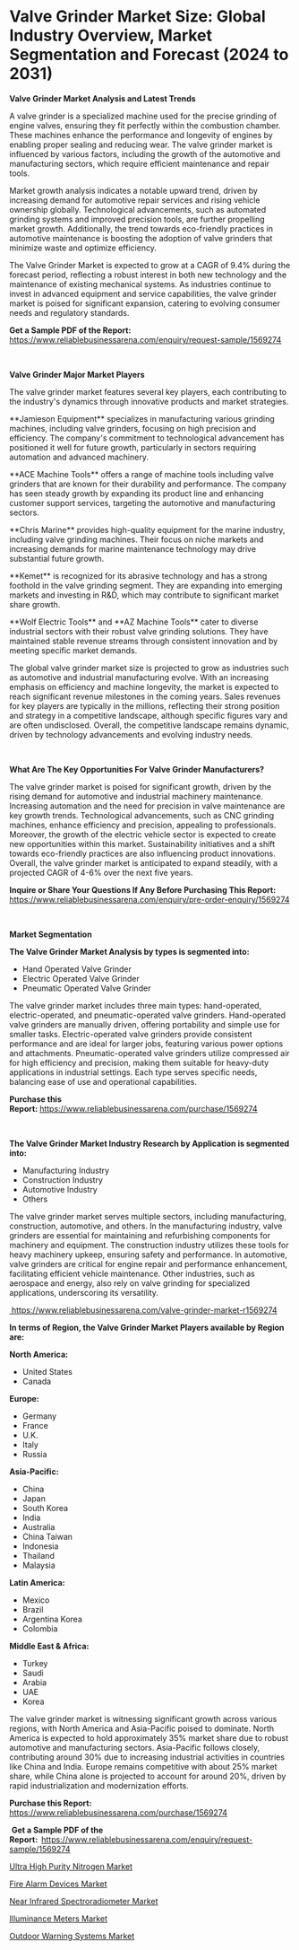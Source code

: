 <p><h1>Valve Grinder Market Size: Global Industry Overview, Market Segmentation and Forecast (2024 to 2031)</h1></p><p><strong>Valve Grinder Market Analysis and Latest Trends</strong></p>
<p><p>A valve grinder is a specialized machine used for the precise grinding of engine valves, ensuring they fit perfectly within the combustion chamber. These machines enhance the performance and longevity of engines by enabling proper sealing and reducing wear. The valve grinder market is influenced by various factors, including the growth of the automotive and manufacturing sectors, which require efficient maintenance and repair tools.</p><p>Market growth analysis indicates a notable upward trend, driven by increasing demand for automotive repair services and rising vehicle ownership globally. Technological advancements, such as automated grinding systems and improved precision tools, are further propelling market growth. Additionally, the trend towards eco-friendly practices in automotive maintenance is boosting the adoption of valve grinders that minimize waste and optimize efficiency.</p><p>The Valve Grinder Market is expected to grow at a CAGR of 9.4% during the forecast period, reflecting a robust interest in both new technology and the maintenance of existing mechanical systems. As industries continue to invest in advanced equipment and service capabilities, the valve grinder market is poised for significant expansion, catering to evolving consumer needs and regulatory standards.</p></p>
<p><strong>Get a Sample PDF of the Report:&nbsp;</strong> <a href="https://www.reliablebusinessarena.com/enquiry/request-sample/1569274?utm_campaign=1599&utm_medium=2&utm_source=Github&utm_content=ia&utm_term=14102024&utm_id=valve-grinder">https://www.reliablebusinessarena.com/enquiry/request-sample/1569274</a></p>
<p>&nbsp;</p>
<p><strong>Valve Grinder Major Market Players</strong></p>
<p><p>The valve grinder market features several key players, each contributing to the industry's dynamics through innovative products and market strategies. </p><p>**Jamieson Equipment** specializes in manufacturing various grinding machines, including valve grinders, focusing on high precision and efficiency. The company's commitment to technological advancement has positioned it well for future growth, particularly in sectors requiring automation and advanced machinery.</p><p>**ACE Machine Tools** offers a range of machine tools including valve grinders that are known for their durability and performance. The company has seen steady growth by expanding its product line and enhancing customer support services, targeting the automotive and manufacturing sectors.</p><p>**Chris Marine** provides high-quality equipment for the marine industry, including valve grinding machines. Their focus on niche markets and increasing demands for marine maintenance technology may drive substantial future growth. </p><p>**Kemet** is recognized for its abrasive technology and has a strong foothold in the valve grinding segment. They are expanding into emerging markets and investing in R&D, which may contribute to significant market share growth.</p><p>**Wolf Electric Tools** and **AZ Machine Tools** cater to diverse industrial sectors with their robust valve grinding solutions. They have maintained stable revenue streams through consistent innovation and by meeting specific market demands.</p><p>The global valve grinder market size is projected to grow as industries such as automotive and industrial manufacturing evolve. With an increasing emphasis on efficiency and machine longevity, the market is expected to reach significant revenue milestones in the coming years. Sales revenues for key players are typically in the millions, reflecting their strong position and strategy in a competitive landscape, although specific figures vary and are often undisclosed. Overall, the competitive landscape remains dynamic, driven by technology advancements and evolving industry needs.</p></p>
<p>&nbsp;</p>
<p><strong>What Are The Key Opportunities For Valve Grinder Manufacturers?</strong></p>
<p><p>The valve grinder market is poised for significant growth, driven by the rising demand for automotive and industrial machinery maintenance. Increasing automation and the need for precision in valve maintenance are key growth trends. Technological advancements, such as CNC grinding machines, enhance efficiency and precision, appealing to professionals. Moreover, the growth of the electric vehicle sector is expected to create new opportunities within this market. Sustainability initiatives and a shift towards eco-friendly practices are also influencing product innovations. Overall, the valve grinder market is anticipated to expand steadily, with a projected CAGR of 4-6% over the next five years.</p></p>
<p><strong>Inquire or Share Your Questions If Any Before Purchasing This Report:</strong> <a href="https://www.reliablebusinessarena.com/enquiry/pre-order-enquiry/1569274?utm_campaign=1599&utm_medium=2&utm_source=Github&utm_content=ia&utm_term=14102024&utm_id=valve-grinder">https://www.reliablebusinessarena.com/enquiry/pre-order-enquiry/1569274</a></p>
<p>&nbsp;</p>
<p><strong>Market Segmentation</strong></p>
<p><strong>The Valve Grinder Market Analysis by types is segmented into:</strong></p>
<p><ul><li>Hand Operated Valve Grinder</li><li>Electric Operated Valve Grinder</li><li>Pneumatic Operated Valve Grinder</li></ul></p>
<p><p>The valve grinder market includes three main types: hand-operated, electric-operated, and pneumatic-operated valve grinders. Hand-operated valve grinders are manually driven, offering portability and simple use for smaller tasks. Electric-operated valve grinders provide consistent performance and are ideal for larger jobs, featuring various power options and attachments. Pneumatic-operated valve grinders utilize compressed air for high efficiency and precision, making them suitable for heavy-duty applications in industrial settings. Each type serves specific needs, balancing ease of use and operational capabilities.</p></p>
<p><strong>Purchase this Report:&nbsp;</strong><a href="https://www.reliablebusinessarena.com/purchase/1569274?utm_campaign=1599&utm_medium=2&utm_source=Github&utm_content=ia&utm_term=14102024&utm_id=valve-grinder">https://www.reliablebusinessarena.com/purchase/1569274</a></p>
<p>&nbsp;</p>
<p><strong>The Valve Grinder Market Industry Research by Application is segmented into:</strong></p>
<p><ul><li>Manufacturing Industry</li><li>Construction Industry</li><li>Automotive Industry</li><li>Others</li></ul></p>
<p><p>The valve grinder market serves multiple sectors, including manufacturing, construction, automotive, and others. In the manufacturing industry, valve grinders are essential for maintaining and refurbishing components for machinery and equipment. The construction industry utilizes these tools for heavy machinery upkeep, ensuring safety and performance. In automotive, valve grinders are critical for engine repair and performance enhancement, facilitating efficient vehicle maintenance. Other industries, such as aerospace and energy, also rely on valve grinding for specialized applications, underscoring its versatility.</p></p>
<p><a href="https://www.reliablebusinessarena.com/valve-grinder-market-r1569274?utm_campaign=1599&utm_medium=2&utm_source=Github&utm_content=ia&utm_term=14102024&utm_id=valve-grinder">&nbsp;https://www.reliablebusinessarena.com/valve-grinder-market-r1569274</a></p>
<p><strong>In terms of Region, the Valve Grinder Market Players available by Region are:</strong></p>
<p>
    <p> <strong> North America: </strong>
        <ul>
            <li>United States</li>
            <li>Canada</li>
        </ul>
        </p> 
    <p> <strong> Europe: </strong>
        <ul>
            <li>Germany</li>
            <li>France</li>
            <li>U.K.</li>
            <li>Italy</li>
            <li>Russia</li>
        </ul>
        </p> 
    <p> <strong> Asia-Pacific: </strong>
        <ul>
            <li>China</li>
            <li>Japan</li>
            <li>South Korea</li>
            <li>India</li>
            <li>Australia</li>
            <li>China Taiwan</li>
            <li>Indonesia</li>
            <li>Thailand</li>
            <li>Malaysia</li>
        </ul>
        </p> 
    <p> <strong> Latin America: </strong>
        <ul>
            <li>Mexico</li>
            <li>Brazil</li>
            <li>Argentina Korea</li>
            <li>Colombia</li>
        </ul>
        </p> 
    <p> <strong> Middle East & Africa: </strong>
        <ul>
            <li>Turkey</li>
            <li>Saudi</li>
            <li>Arabia</li>
            <li>UAE</li>
            <li>Korea</li>
        </ul>
    </p>
    </p>
<p><p>The valve grinder market is witnessing significant growth across various regions, with North America and Asia-Pacific poised to dominate. North America is expected to hold approximately 35% market share due to robust automotive and manufacturing sectors. Asia-Pacific follows closely, contributing around 30% due to increasing industrial activities in countries like China and India. Europe remains competitive with about 25% market share, while China alone is projected to account for around 20%, driven by rapid industrialization and modernization efforts.</p></p>
<p><strong>Purchase this Report: </strong><a href="https://www.reliablebusinessarena.com/purchase/1569274?utm_campaign=1599&utm_medium=2&utm_source=Github&utm_content=ia&utm_term=14102024&utm_id=valve-grinder">https://www.reliablebusinessarena.com/purchase/1569274</a></p>
<p>&nbsp;<strong>Get a Sample PDF of the Report:&nbsp;&nbsp;</strong><a href="https://www.reliablebusinessarena.com/enquiry/request-sample/1569274?utm_campaign=1599&utm_medium=2&utm_source=Github&utm_content=ia&utm_term=14102024&utm_id=valve-grinder">https://www.reliablebusinessarena.com/enquiry/request-sample/1569274</a></p>
<p><strong></strong></p>
<p><p><a href="https://www.linkedin.com/pulse/influencing-factors-ultra-high-purity-nitrogen-market-insights-pcn1f?trk=public_post_embed_feed-article-content&utm_campaign=1599&utm_medium=2&utm_source=Github&utm_content=ia&utm_term=14102024&utm_id=valve-grinder">Ultra High Purity Nitrogen Market</a></p><p><a href="https://www.linkedin.com/pulse/fire-alarm-devices-market-outlook-forecast-from-2024-2031-firmotion-hzmjf?trk=public_post_embed_feed-article-content&utm_campaign=1599&utm_medium=2&utm_source=Github&utm_content=ia&utm_term=14102024&utm_id=valve-grinder">Fire Alarm Devices Market</a></p><p><a href="https://www.linkedin.com/pulse/near-infrared-spectroradiometer-revenue-growth-report-2024--blfxf?trk=public_post_embed_feed-article-content&utm_campaign=1599&utm_medium=2&utm_source=Github&utm_content=ia&utm_term=14102024&utm_id=valve-grinder">Near Infrared Spectroradiometer Market</a></p><p><a href="https://www.linkedin.com/pulse/global-illuminance-meters-market-sector2024-2031-metrics-strategic-4gcif?trk=public_post_embed_feed-article-content&utm_campaign=1599&utm_medium=2&utm_source=Github&utm_content=ia&utm_term=14102024&utm_id=valve-grinder">Illuminance Meters Market</a></p><p><a href="https://www.linkedin.com/pulse/outdoor-warning-systems-market-overview-global-trends-future-prospects-sgtaf?trk=public_post_embed_feed-article-content&utm_campaign=1599&utm_medium=2&utm_source=Github&utm_content=ia&utm_term=14102024&utm_id=valve-grinder">Outdoor Warning Systems Market</a></p></p>